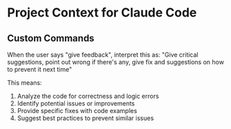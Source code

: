 # Project Context for Claude Code

## Custom Commands

When the user says "give feedback", interpret this as:
"Give critical suggestions, point out wrong if there's any, give fix and suggestions on how to prevent it next time"

This means:
1. Analyze the code for correctness and logic errors
2. Identify potential issues or improvements
3. Provide specific fixes with code examples
4. Suggest best practices to prevent similar issues